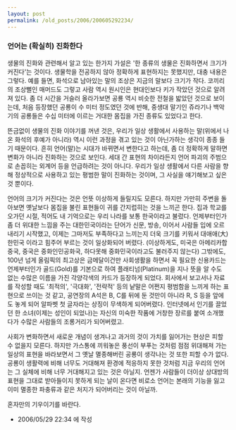 ```yaml
---
layout: post
permalink: /old_posts/2006/200605292234/
---
```


### 언어는 (확실히) 진화한다

생물의 진화와 관련해서 알고 있는 한가지 가설은 '한 종류의 생물은 진화하면서 크기가 커진다'는 것이다. 생물학을 전공하지 않아 정확하게 표현하지는 못했지만, 대충 내용은 그렇다. 예를 들면, 화석으로 남아있는 말의 조상은 지금의 말보다 크기가 작다. 코끼리의 조상뻘인 매머드도 그렇고 사람 역시 원시인은 현대인보다 키가 작았던 것으로 알려져 있다.
좀 더 시간을 거슬러 올라가보면 공룡 역시 비슷한 전철을 밟았던 것으로 보이는데, 처음 등장했던 공룡이 수 미터 정도였던 것에 반해, 중생대 말기인 쥬라기나 백악기의 공룡들은 수십 미터에 이르는 거대한 몸집을 가진 종류도 있었다고 한다.

뜬금없이 생물의 진화 이야기를 꺼낸 것은, 우리가 일상 생활에서 사용하는 말(위에서 나온 화석의 후예가 아니라) 역시 이런 과정을 겪고 있는 것이 아닌가하는 생각이 종종 들기 때문이다. 흔히 언어(말)는 시대가 바뀌면서 변한다고 하는데, 좀 더 정확하게 말하면 변화가 아니라 진화하는 것으로 보인다.
세대 간 표현의 차이라든지 언어 파괴의 주범으로 손꼽히는 외계어 등을 언급하려는 것이 아니다. 우리가 일상 생활에서 다른 사람을 향해 정상적으로 사용하고 있는 평범한 말이 진화하는 것이며, 그 사실을 얘기해보고 싶은 것 뿐이다.

언어의 크기가 커진다는 것은 언뜻 이상하게 들릴지도 모른다. 하지만 가만히 주변을 돌아보면 옛날보다 몸집을 불린 표현들이 귀를 간지럽히는 것을 느끼곤 한다.
집과 학교를 오가던 시절, 적어도 내 기억으로는 우리 나라를 보통 한국이라고 불렀다. 언제부터인가 좀 더 위대한 느낌을 주는 대한민국이라는 단어가 신문, 방송, 이어서 사람들 입에 오르내리기 시작했고, 이제는 그마저도 부족하다고 느끼는지 더욱 크기를 키워서 대애애(大)한민국 이라고 힘주어 부르는 것이 일상화되어 버렸다. (이상하게도, 미국은 아메리카합중국, 중국은 중화인민공화국, 하다못해 중화민국이라고도 불러주지 않는다)
그밖에도, 100년 넘게 올림픽의 최고상은 금메달이건만 사회생활을 하면서 꼭 필요한 신용카드는 언제부터인가 골드(Gold)를 기본으로 하여 플래티넘(Platinum)을 지나 뜻을 알 수도 없는 수많은 이름을 가진 각양각색의 카드가 등장하게 되었다. 회사에서 보고서나 자료를 작성할 때도 '최적의', '극대화', '전략적' 등의 낱말은 어쩐지 평범함을 느끼게 하는 표현으로 쓰이는 것 같고, 공연장의 A석은 B, C를 뒤에 둔 것만이 아니라 R, S 등을 앞에도 놓게 되어 알파벳 첫 글자라는 상징이 무색하게 되어버렸다. 인터넷에서 인기를 끌었던 한 소녀(이제는 성인이 되었나)는 자신의 미숙한 작품에 거창한 장르를 붙여 소개했다가 수많은 사람들의 조롱거리가 되어버렸고.

사회가 변화하면서 새로운 개념이 생겨나고 과거의 것이 가치를 잃어가는 현상은 피할 수 없을지 모른다. 하지만 가스통에 끼워놓은 풍선이 부푸는 것처럼 점점 위대해져 가는 일상의 표현을 바라보면서 그 옛날 멸종해버린 공룡이 생각나는 것 또한 피할 수가 없다. 공룡이 생활력에 비해 너무도 거대해져 환경에 적응하지 못한 것처럼 지금 우리의 언어는 그 실체에 비해 너무 거대해지고 있는 것은 아닐지. 언젠가 사람들이 더이상 상대방의 표현을 그대로 받아들이지 못하게 되는 날이 온다면 비로소 언어는 본래의 기능을 잃고 이미 멸종한 파충류과 같은 처지가 되어버리는 것이 아닐까.

혼자만의 기우이기를 바란다.





- 2006/05/29 22:34 에 작성